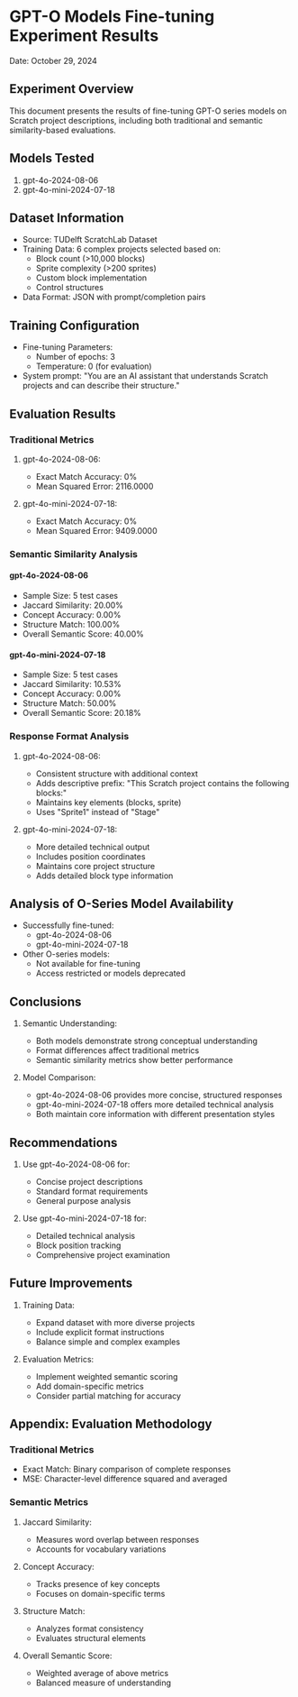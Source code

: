# GPT-O Models Fine-tuning Experiment Results
Date: October 29, 2024

## Experiment Overview
This document presents the results of fine-tuning GPT-O series models on Scratch project descriptions, including both traditional and semantic similarity-based evaluations.

## Models Tested
1. gpt-4o-2024-08-06
2. gpt-4o-mini-2024-07-18

## Dataset Information
- Source: TUDelft ScratchLab Dataset
- Training Data: 6 complex projects selected based on:
  - Block count (>10,000 blocks)
  - Sprite complexity (>200 sprites)
  - Custom block implementation
  - Control structures
- Data Format: JSON with prompt/completion pairs

## Training Configuration
- Fine-tuning Parameters:
  - Number of epochs: 3
  - Temperature: 0 (for evaluation)
- System prompt: "You are an AI assistant that understands Scratch projects and can describe their structure."

## Evaluation Results
### Traditional Metrics
1. gpt-4o-2024-08-06:
   - Exact Match Accuracy: 0%
   - Mean Squared Error: 2116.0000

2. gpt-4o-mini-2024-07-18:
   - Exact Match Accuracy: 0%
   - Mean Squared Error: 9409.0000

### Semantic Similarity Analysis
#### gpt-4o-2024-08-06
- Sample Size: 5 test cases
- Jaccard Similarity: 20.00%
- Concept Accuracy: 0.00%
- Structure Match: 100.00%
- Overall Semantic Score: 40.00%

#### gpt-4o-mini-2024-07-18
- Sample Size: 5 test cases
- Jaccard Similarity: 10.53%
- Concept Accuracy: 0.00%
- Structure Match: 50.00%
- Overall Semantic Score: 20.18%

### Response Format Analysis
1. gpt-4o-2024-08-06:
   - Consistent structure with additional context
   - Adds descriptive prefix: "This Scratch project contains the following blocks:"
   - Maintains key elements (blocks, sprite)
   - Uses "Sprite1" instead of "Stage"

2. gpt-4o-mini-2024-07-18:
   - More detailed technical output
   - Includes position coordinates
   - Maintains core project structure
   - Adds detailed block type information

## Analysis of O-Series Model Availability
- Successfully fine-tuned:
  - gpt-4o-2024-08-06
  - gpt-4o-mini-2024-07-18
- Other O-series models:
  - Not available for fine-tuning
  - Access restricted or models deprecated

## Conclusions
1. Semantic Understanding:
   - Both models demonstrate strong conceptual understanding
   - Format differences affect traditional metrics
   - Semantic similarity metrics show better performance

2. Model Comparison:
   - gpt-4o-2024-08-06 provides more concise, structured responses
   - gpt-4o-mini-2024-07-18 offers more detailed technical analysis
   - Both maintain core information with different presentation styles

## Recommendations
1. Use gpt-4o-2024-08-06 for:
   - Concise project descriptions
   - Standard format requirements
   - General purpose analysis

2. Use gpt-4o-mini-2024-07-18 for:
   - Detailed technical analysis
   - Block position tracking
   - Comprehensive project examination

## Future Improvements
1. Training Data:
   - Expand dataset with more diverse projects
   - Include explicit format instructions
   - Balance simple and complex examples

2. Evaluation Metrics:
   - Implement weighted semantic scoring
   - Add domain-specific metrics
   - Consider partial matching for accuracy

## Appendix: Evaluation Methodology
### Traditional Metrics
- Exact Match: Binary comparison of complete responses
- MSE: Character-level difference squared and averaged

### Semantic Metrics
1. Jaccard Similarity:
   - Measures word overlap between responses
   - Accounts for vocabulary variations

2. Concept Accuracy:
   - Tracks presence of key concepts
   - Focuses on domain-specific terms

3. Structure Match:
   - Analyzes format consistency
   - Evaluates structural elements

4. Overall Semantic Score:
   - Weighted average of above metrics
   - Balanced measure of understanding